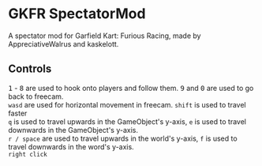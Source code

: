 # GKFR SpectatorMod
A spectator mod for Garfield Kart: Furious Racing, made by AppreciativeWalrus and kaskelott.

## Controls
<kbd>1</kbd> - <kbd>8</kbd> are used to hook onto players and follow them. <kbd>9</kbd> and <kbd>0</kbd> are used to go back to freecam. <br />
`wasd` are used for horizontal movement in freecam. `shift` is used to travel faster <br />
`q` is used to travel upwards in the GameObject's y-axis, `e` is used to travel downwards in the GameObject's y-axis. <br />
`r / space` are used to travel upwards in the world's y-axis, `f` is used to travel downwards in the word's y-axis. <br />
`right click`
